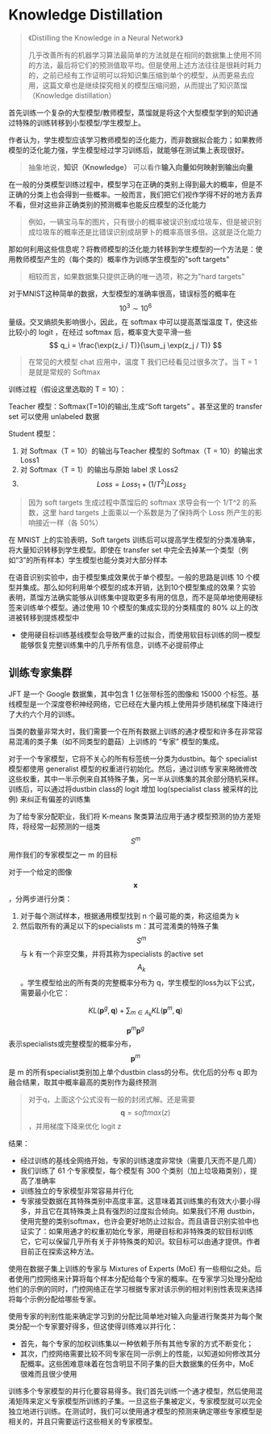 # Knowledge Distillation

> 《Distilling the Knowledge in a Neural Network》
>
> 几乎改善所有的机器学习算法最简单的方法就是在相同的数据集上使用不同的方法，最后将它们的预测值取平均。但是使用上述方法往往是很耗时耗力的，之前已经有工作证明可以将知识集压缩到单个的模型，从而更易去应用，这篇文章也是继续探究相关的模型压缩问题，从而提出了知识蒸馏（Knowledge distillation）

首先训练一个复杂的大型模型/教师模型，蒸馏就是将这个大型模型学到的知识通过特殊的训练转移到小型模型/学生模型上。

作者认为，学生模型应该学习教师模型的泛化能力，而非数据拟合能力；如果教师模型的泛化能力强，学生模型经过学习训练后，就能够在测试集上表现很好。

> 抽象地说，**知识（Knowledge）** 可以看作**输入向量如何映射到输出向量**

在一般的分类模型训练过程中，模型学习在正确的类别上得到最大的概率，但是不正确的分类上也会得到一些概率。一般而言，我们把它们视作学得不好的地方丢弃不看，但对这些非正确类别的预测概率也能反应模型的泛化能力

> 例如，一辆宝马车的图片，只有很小的概率被误识别成垃圾车，但是被识别成垃圾车的概率还是比错误识别成胡萝卜的概率高很多倍。这就是泛化能力

那如何利用这些信息呢？将教师模型的泛化能力转移到学生模型的一个方法是：使用教师模型产生的（每个类的）概率作为训练学生模型的"soft targets"

> 相较而言，如果数据集只提供正确的唯一选项，称之为"hard targets"

对于MNIST这种简单的数据，大型模型的准确率很高，错误标签的概率在 $$10^3 \sim 10^6$$ 量级。交叉熵损失影响很小，因此，在 softmax 中可以提高蒸馏温度 T，使这些比较小的 logit ，在经过 softmax 后，概率变大变平滑一些
$$
q_i = \frac{\exp(z_i / T)}{\sum_j \exp(z_j / T)}
$$

> 在常见的大模型 chat 应用中，温度 T 我们已经看见过很多次了。当 T = 1 是就是常规的 Softmax

训练过程（假设这里选取的 T = 10）：

Teacher 模型：Softmax(T=10)的输出,生成“Soft targets” 。甚至这里的 transfer set 可以使用 unlabeled 数据

Student 模型：

1. 对 Softmax（T = 10）的输出与Teacher 模型的 Softmax（T = 10）的输出求 Loss1
2. 对 Softmax（T = 1）的输出与原始 label 求 Loss2
3. $$Loss = Loss_1 + (1/T^2) Loss_2$$

> 因为 soft targets 生成过程中蒸馏后的 softmax 求导会有一个 1/T^2 的系数，这里 hard targets 上面乘以一个系数是为了保持两个 Loss 所产生的影响接近一样（各 50%）

在 MNIST 上的实验表明，Soft targets 训练后可以提高学生模型的分类准确率，将大量知识转移到学生模型。即使在 transfer set 中完全去掉某一个类型（例如“3”的所有样本）学生模型也能分类对大部分样本

在语音识别实验中，由于模型集成效果优于单个模型。一般的思路是训练 10 个模型并集成。那么如何利用单个模型的成本开销，达到10个模型集成的效果？实验表明，蒸馏方法确实能够从训练集中提取更多有用的信息，而不是简单地使用硬标签来训练单个模型。通过使用 10 个模型的集成实现的分类精度的 80% 以上的改进被转移到提炼模型中

- 使用硬目标训练基线模型会导致严重的过拟合，而使用软目标训练的同一模型能够恢复完整训练集中的几乎所有信息，训练不必提前停止

## 训练专家集群

JFT 是一个 Google 数据集，其中包含 1 亿张带标签的图像和 15000 个标签。基线模型是一个深度卷积神经网络，它已经在大量内核上使用异步随机梯度下降进行了大约六个月的训练。

当类的数量非常大时，我们需要一个在所有数据上训练的通才模型和许多在非常容易混淆的类子集（如不同类型的蘑菇）上训练的 “专家” 模型的集成。

对于一个专家模型，它将不关心的所有标签统一分类为dustbin。每个 specialist 模型都使用 generalist 模型的权重进行初始化。然后，通过训练专家来略微修改这些权重，其中一半示例来自其特殊子集，另一半从训练集的其余部分随机采样。训练后，可以通过将dustbin class的 logit 增加 log(specialist class 被采样的比例) 来纠正有偏差的训练集

为了给专家分配职业，我们将 K-means 聚类算法应用于通才模型预测的协方差矩阵，将经常一起预测的一组类 $$S^m$$ 用作我们的专家模型之一 m 的目标

对于一个给定的图像 $$\mathbf{x}$$，分两步进行分类：

1. 对于每个测试样本，根据通用模型找到 n 个最可能的类，称这组类为 k
2. 然后取所有的满足以下的specialists m：其可混淆类的特殊子集 $$S^m$$ 与 k 有一个非空交集，并将其称为specialists 的active set $$A_k$$ 。学生模型给出的所有类的完整概率分布为 q，学生模型的loss为以下公式，需要最小化它：

$$
KL(\mathbf{p}^g, \mathbf{q}) + \sum_{m \in A_k} KL(\mathbf{p}^m, \mathbf{q})
$$

$$\mathbf{p}^m \mathbf{p}^g$$ 表示specialists或完整模型的概率分布，$$\mathbf{p}^m$$是 m 的所有specialist类别加上单个dustbin class的分布。优化后的分布 q 即为融合结果，取其中概率最高的类别作为最终预测

> 对于q，上面这个公式没有一般的封闭式解。还是需要 $$ \mathbf{q} =softmax(z)$$，并用梯度下降来优化 logit z

结果：

- 经过训练的基线全网络开始，专家的训练速度非常快（需要几天而不是几周）
- 我们训练了 61 个专家模型，每个模型有 300 个类别（加上垃圾箱类别），提高了准确率
- 训练独立的专家模型非常容易并行化
- 专家接受数据在其特殊类别中高度丰富。这意味着其训练集的有效大小要小得多，并且它在其特殊类上具有强烈的过度拟合倾向。如果我们不用 dustbin，使用完整的类别softmax，也许会更好地防止过拟合。而且语音识别实验中也证实了：如果用通才的权重初始化专家，用硬目标和非特殊类的软目标训练它，它可以保留几乎所有关于非特殊类的知识。软目标可以由通才提供。作者目前正在探索这种方法。

使用在数据子集上训练的专家与 Mixtures of Experts (MoE) 有一些相似之处。后者使用门控网络来计算将每个样本分配给每个专家的概率。在专家学习处理分配给他们的示例的同时，门控网络正在学习根据专家对该示例的相对判别性表现来选择将每个示例分配给哪些专家。

使用专家的判别性能来确定学习到的分配比简单地对输入向量进行聚类并为每个聚类分配一个专家要好得多，但这使得训练难以并行化：

- 首先，每个专家的加权训练集以一种依赖于所有其他专家的方式不断变化；
- 其次，门控网络需要比较不同专家在同一示例上的性能，以知道如何修改其分配概率。这些困难意味着在包含明显不同子集的巨大数据集的任务中，MoE 很难而且很少使用

训练多个专家模型的并行化要容易得多。我们首先训练一个通才模型，然后使用混淆矩阵来定义专家模型所训练的子集。一旦这些子集被定义，专家模型就可以完全独立地进行训练。在测试时，我们可以使用通才模型的预测来确定哪些专家模型是相关的，并且只需要运行这些相关的专家模型。